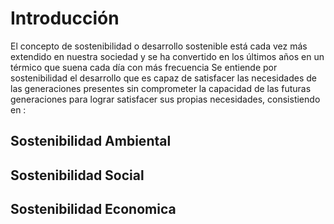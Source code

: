 # Introducción

El concepto de sostenibilidad o desarrollo sostenible está cada vez más extendido en nuestra sociedad y se ha convertido en los últimos años en un térmico que suena cada día con más frecuencia
Se entiende por sostenibilidad el desarrollo que es capaz de satisfacer las necesidades de las generaciones presentes sin comprometer la capacidad de las futuras generaciones para lograr satisfacer sus propias necesidades,
consistiendo en :

## Sostenibilidad Ambiental

## Sostenibilidad Social

## Sostenibilidad Economica
